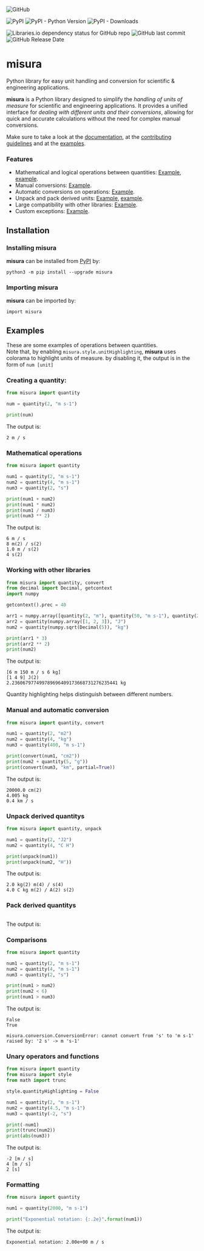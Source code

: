 ![GitHub](https://img.shields.io/github/license/diantonioandrea/misura)

![PyPI](https://img.shields.io/pypi/v/misura)
![PyPI - Python Version](https://img.shields.io/pypi/pyversions/misura)
![PyPI - Downloads](https://img.shields.io/pypi/dm/misura)

![Libraries.io dependency status for GitHub repo](https://img.shields.io/librariesio/github/diantonioandrea/misura)
![GitHub last commit](https://img.shields.io/github/last-commit/diantonioandrea/misura)
![GitHub Release Date](https://img.shields.io/github/release-date/diantonioandrea/misura)

# misura

Python library for easy unit handling and conversion for scientific & engineering applications.  

**misura** is a Python library designed to simplify the *handling of units of measure* for scientific and engineering applications. It provides a unified interface for *dealing with different units and their conversions*, allowing for quick and accurate calculations without the need for complex manual conversions.  

Make sure to take a look at the [documentation](https://github.com/diantonioandrea/misura/blob/main/docs/docs.md), at the [contributing guidelines](https://github.com/diantonioandrea/misura/blob/main/.github/CONTRIBUTING.md) and at the [examples](#examples).

### Features

* Mathematical and logical operations between quantities: [Example](#mathematical-operations), [example](#comparisons).
* Manual conversions: [Example](#manual-and-automatic-conversion).
* Automatic conversions on operations: [Example](#manual-and-automatic-conversion).
* Unpack and pack derived units: [Example](#unpack-derived-units), [example](#pack-units).
* Large compatibility with other libraries: [Example](#working-with-other-libraries).
* Custom exceptions: [Example](#comparisons).

## Installation

### Installing misura

**misura** can be installed from [PyPI](https://pypi.org) by:

	python3 -m pip install --upgrade misura

### Importing misura

**misura** can be imported by:

	import misura

## Examples

These are some examples of operations between quantities.  
Note that, by enabling `misura.style.unitHighlighting`, **misura** uses colorama to highlight units of measure. by disabling it, the output is in the form of `num [unit]`

### Creating a quantity:

``` python
from misura import quantity

num = quantity(2, "m s-1")

print(num)
```

The output is:

	2 m / s

### Mathematical operations

``` python
from misura import quantity

num1 = quantity(2, "m s-1")
num2 = quantity(4, "m s-1")
num3 = quantity(2, "s")

print(num1 + num2)
print(num1 * num2)
print(num1 / num3)
print(num3 ** 2)
```

The output is:

	6 m / s
	8 m(2) / s(2)
	1.0 m / s(2)
	4 s(2)

### Working with other libraries

``` python
from misura import quantity, convert
from decimal import Decimal, getcontext
import numpy

getcontext().prec = 40

arr1 = numpy.array([quantity(2, "m"), quantity(50, "m s-1"), quantity(2, "kg")])
arr2 = quantity(numpy.array([1, 2, 3]), "J")
num2 = quantity(numpy.sqrt(Decimal(5)), "kg")

print(arr1 * 3)
print(arr2 ** 2)
print(num2)
```

The output is:

	[6 m 150 m / s 6 kg]
	[1 4 9] J(2)
	2.236067977499789696409173668731276235441 kg

Quantity highlighting helps distinguish between different numbers.

### Manual and automatic conversion

``` python
from misura import quantity, convert

num1 = quantity(2, "m2")
num2 = quantity(4, "kg")
num3 = quantity(400, "m s-1")

print(convert(num1, "cm2"))
print(num2 + quantity(5, "g"))
print(convert(num3, "km", partial=True))
```

The output is:

	20000.0 cm(2)
	4.005 kg
	0.4 km / s

### Unpack derived quantitys

``` python
from misura import quantity, unpack

num1 = quantity(2, "J2")
num2 = quantity(4, "C H")

print(unpack(num1))
print(unpack(num2, "H"))
```

The output is:

	2.0 kg(2) m(4) / s(4)
	4.0 C kg m(2) / A(2) s(2)

### Pack derived quantitys

``` python

```

The output is:

### Comparisons

``` python
from misura import quantity

num1 = quantity(2, "m s-1")
num2 = quantity(4, "m s-1")
num3 = quantity(2, "s")

print(num1 > num2)
print(num2 < 6)
print(num1 > num3)
```

The output is:

	False
	True
	
	misura.conversion.ConversionError: cannot convert from 's' to 'm s-1'
	raised by: '2 s' -> m 's-1'

### Unary operators and functions

``` python
from misura import quantity
from misura import style
from math import trunc

style.quantityHighlighting = False

num1 = quantity(2, "m s-1")
num2 = quantity(4.5, "m s-1")
num3 = quantity(-2, "s")

print(-num1)
print(trunc(num2))
print(abs(num3))
```

The output is:

	-2 [m / s]
	4 [m / s]
	2 [s]

### Formatting

``` python
from misura import quantity

num1 = quantity(2000, "m s-1")

print("Exponential notation: {:.2e}".format(num1))
```

The output is:

	Exponential notation: 2.00e+00 m / s